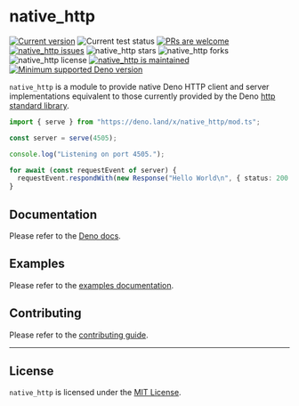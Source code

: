 # native_http

<a href="https://github.com/cmorten/native_http/tags/"><img src="https://img.shields.io/github/tag/cmorten/native_http" alt="Current version" /></a>
<img src="https://github.com/cmorten/native_http/workflows/Test/badge.svg" alt="Current test status" />
<a href="http://makeapullrequest.com"><img src="https://img.shields.io/badge/PRs-welcome-brightgreen.svg" alt="PRs are welcome" /></a>
<a href="https://github.com/cmorten/native_http/issues/"><img src="https://img.shields.io/github/issues/cmorten/native_http" alt="native_http issues" /></a>
<img src="https://img.shields.io/github/stars/cmorten/native_http" alt="native_http stars" />
<img src="https://img.shields.io/github/forks/cmorten/native_http" alt="native_http forks" />
<img src="https://img.shields.io/github/license/cmorten/native_http" alt="native_http license" />
<a href="https://github.com/cmorten/native_http/graphs/commit-activity"><img src="https://img.shields.io/badge/Maintained%3F-yes-green.svg" alt="native_http is maintained" /></a>
<a href="https://github.com/denoland/deno/blob/main/Releases.md"><img src="https://img.shields.io/badge/deno-^1.12.0-brightgreen?logo=deno" alt="Minimum supported Deno version" /></a>

`native_http` is a module to provide native Deno HTTP client and server
implementations equivalent to those currently provided by the Deno
[http standard library](https://deno.land/std/http).

```ts
import { serve } from "https://deno.land/x/native_http/mod.ts";

const server = serve(4505);

console.log("Listening on port 4505.");

for await (const requestEvent of server) {
  requestEvent.respondWith(new Response("Hello World\n", { status: 200 }));
}
```

## Documentation

Please refer to the
[Deno docs](https://doc.deno.land/https/deno.land/x/native_http/mod.ts).

## Examples

Please refer to the [examples documentation](./examples).

## Contributing

Please refer to the [contributing guide](./.github/CONTRIBUTING.md).

---

## License

`native_http` is licensed under the [MIT License](./LICENSE.md).
